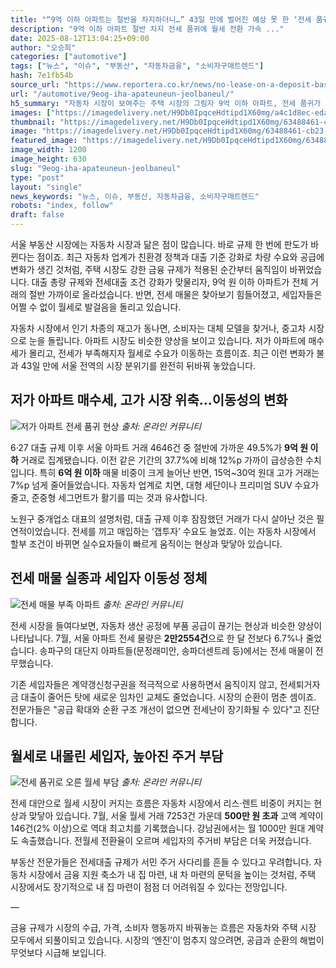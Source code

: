 ```yaml
---
title: "“9억 이하 아파트는 절반을 차지하더니…” 43일 만에 벌어진 예상 못 한 ‘전세 품귀’에 ‘들썩’"
description: "9억 이하 아파트 절반 차지 전세 품귀에 월세 전환 가속 ..."
date: 2025-08-12T13:04:25+09:00
author: "오승희"
categories: ["automotive"]
tags: ["뉴스", "이슈", "부동산", "자동차금융", "소비자구매트렌드"]
hash: 7e1fb54b
source_url: "https://www.reportera.co.kr/news/no-lease-on-a-deposit-basis-in-seoul/"
url: "/automotive/9eog-iha-apateuneun-jeolbaneul/"
h5_summary: "자동차 시장이 보여주는 주택 시장의 그림자 9억 이하 아파트, 전세 품귀가 남긴 경제적 시그널"
images: ["https://imagedelivery.net/H9Db0IpqceHdtipd1X60mg/a4c1d8ec-edab-4926-2daa-28f840e38100/public", "https://imagedelivery.net/H9Db0IpqceHdtipd1X60mg/08c2c394-7323-4dd5-2d51-7064c2d50d00/public", "https://imagedelivery.net/H9Db0IpqceHdtipd1X60mg/a5d42d9a-ba8d-4eb2-275a-074b0471b100/public", "https://imagedelivery.net/H9Db0IpqceHdtipd1X60mg/63488461-cb23-4be5-2fc1-267e516e0f00/public"]
thumbnail: "https://imagedelivery.net/H9Db0IpqceHdtipd1X60mg/63488461-cb23-4be5-2fc1-267e516e0f00/public"
image: "https://imagedelivery.net/H9Db0IpqceHdtipd1X60mg/63488461-cb23-4be5-2fc1-267e516e0f00/public"
featured_image: "https://imagedelivery.net/H9Db0IpqceHdtipd1X60mg/63488461-cb23-4be5-2fc1-267e516e0f00/public"
image_width: 1200
image_height: 630
slug: "9eog-iha-apateuneun-jeolbaneul"
type: "post"
layout: "single"
news_keywords: "뉴스, 이슈, 부동산, 자동차금융, 소비자구매트렌드"
robots: "index, follow"
draft: false
---
```


서울 부동산 시장에는 자동차 시장과 닮은 점이 많습니다. 바로 규제 한 번에 판도가 바뀐다는 점이죠. 최근 자동차 업계가 친환경 정책과 대출 기준 강화로 차량 수요와 공급에 변화가 생긴 것처럼, 주택 시장도 강한 금융 규제가 적용된 순간부터 움직임이 바뀌었습니다. 대출 총량 규제와 전세대출 조건 강화가 맞물리자, 9억 원 이하 아파트가 전체 거래의 절반 가까이로 올라섰습니다. 반면, 전세 매물은 찾아보기 힘들어졌고, 세입자들은 어쩔 수 없이 월세로 발걸음을 돌리고 있습니다.

자동차 시장에서 인기 차종의 재고가 동나면, 소비자는 대체 모델을 찾거나, 중고차 시장으로 눈을 돌립니다. 아파트 시장도 비슷한 양상을 보이고 있습니다. 저가 아파트에 매수세가 몰리고, 전세가 부족해지자 월세로 수요가 이동하는 흐름이죠. 최근 이런 변화가 불과 43일 만에 서울 전역의 시장 분위기를 완전히 뒤바꿔 놓았습니다.

## 저가 아파트 매수세, 고가 시장 위축…이동성의 변화

![저가 아파트 전세 품귀 현상](https://imagedelivery.net/H9Db0IpqceHdtipd1X60mg/a4c1d8ec-edab-4926-2daa-28f840e38100/public)
*출처: 온라인 커뮤니티*


6·27 대출 규제 이후 서울 아파트 거래 4646건 중 절반에 가까운 49.5%가 **9억 원 이하** 거래로 집계됐습니다. 이전 같은 기간의 37.7%에 비해 12%p 가까이 급상승한 수치입니다. 특히 **6억 원 이하** 매물 비중이 크게 늘어난 반면, 15억~30억 원대 고가 거래는 7%p 넘게 줄어들었습니다. 자동차 업계로 치면, 대형 세단이나 프리미엄 SUV 수요가 줄고, 준중형 세그먼트가 활기를 띠는 것과 유사합니다.

노원구 중개업소 대표의 설명처럼, 대출 규제 이후 잠잠했던 거래가 다시 살아난 것은 필연적이었습니다. 전세를 끼고 매입하는 ‘갭투자’ 수요도 늘었죠. 이는 자동차 시장에서 할부 조건이 바뀌면 실수요자들이 빠르게 움직이는 현상과 맞닿아 있습니다.

## 전세 매물 실종과 세입자 이동성 정체

![전세 매물 부족 아파트](https://imagedelivery.net/H9Db0IpqceHdtipd1X60mg/08c2c394-7323-4dd5-2d51-7064c2d50d00/public)
*출처: 온라인 커뮤니티*


전세 시장을 들여다보면, 자동차 생산 공정에 부품 공급이 끊기는 현상과 비슷한 양상이 나타납니다. 7월, 서울 아파트 전세 물량은 **2만2554건**으로 한 달 전보다 6.7%나 줄었습니다. 송파구의 대단지 아파트들(문정래미안, 송파더센트레 등)에서는 전세 매물이 전무했습니다.

기존 세입자들은 계약갱신청구권을 적극적으로 사용하면서 움직이지 않고, 전세퇴거자금 대출이 줄어든 탓에 새로운 임차인 교체도 줄었습니다. 시장의 순환이 멈춘 셈이죠. 전문가들은 "공급 확대와 순환 구조 개선이 없으면 전세난이 장기화될 수 있다"고 진단합니다.

## 월세로 내몰린 세입자, 높아진 주거 부담

![전세 품귀로 오른 월세 부담](https://imagedelivery.net/H9Db0IpqceHdtipd1X60mg/a5d42d9a-ba8d-4eb2-275a-074b0471b100/public)
*출처: 온라인 커뮤니티*


전세 대안으로 월세 시장이 커지는 흐름은 자동차 시장에서 리스·렌트 비중이 커지는 현상과 맞닿아 있습니다. 7월, 서울 월세 거래 7253건 가운데 **500만 원 초과** 고액 계약이 146건(2% 이상)으로 역대 최고치를 기록했습니다. 강남권에서는 월 1000만 원대 계약도 속출했습니다. 전월세 전환율이 오르며 세입자의 주거비 부담은 더욱 커졌습니다.

부동산 전문가들은 전세대출 규제가 서민 주거 사다리를 흔들 수 있다고 우려합니다. 자동차 시장에서 금융 지원 축소가 내 집 마련, 내 차 마련의 문턱을 높이는 것처럼, 주택 시장에서도 장기적으로 내 집 마련이 점점 더 어려워질 수 있다는 전망입니다.

—

금융 규제가 시장의 수급, 가격, 소비자 행동까지 바꿔놓는 흐름은 자동차와 주택 시장 모두에서 되풀이되고 있습니다. 시장의 ‘엔진’이 멈추지 않으려면, 공급과 순환의 해법이 무엇보다 시급해 보입니다.
